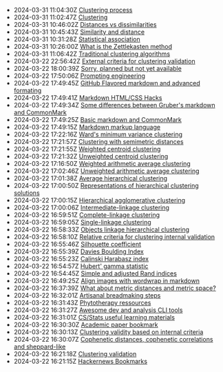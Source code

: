 * 2024-03-31 11:04:30Z [Clustering process](../6)
* 2024-03-31 11:02:47Z [Clustering](../5)
* 2024-03-31 10:46:02Z [Distances vs dissimilarities](../4)
* 2024-03-31 10:45:43Z [Similarity and distance](../3)
* 2024-03-31 10:31:28Z [Statistical association](../2)
* 2024-03-31 10:26:00Z [What is the Zettlekasten method](../1)
* 2024-03-31 11:06:42Z [Traditional clustering algorithms](../7)
* 2024-03-22 22:56:42Z [External criteria for clustering validation](../20)
* 2024-03-22 18:00:39Z [Sorry, planned but not yet available](../0)
* 2024-03-22 17:50:06Z [Prompting engineering](../46)
* 2024-03-22 17:49:45Z [GitHub Flavored markdown and advanced formating](../43)
* 2024-03-22 17:49:41Z [Markdown HTML/CSS Hacks](../44)
* 2024-03-22 17:49:34Z [Some differences between Gruber's markdown and CommonMark ](../42)
* 2024-03-22 17:49:25Z [Basic markdown and CommonMark](../41)
* 2024-03-22 17:49:15Z [Markdown markup language](../40)
* 2024-03-22 17:22:16Z [Ward's minimum variance clustering](../39)
* 2024-03-22 17:21:57Z [Clustering with semimetric distances](../17)
* 2024-03-22 17:21:55Z [Weighted centroid clustering](../38)
* 2024-03-22 17:21:32Z [Unweighted centroid clustering](../37)
* 2024-03-22 17:16:50Z [Weighted arithmetic average clustering](../36)
* 2024-03-22 17:02:46Z [Unweighted arithmetic average clustering](../35)
* 2024-03-22 17:01:38Z [Average hierarchical clustering](../34)
* 2024-03-22 17:00:50Z [Representations of hierarchical clustering solutions](../33)
* 2024-03-22 17:00:15Z [Hierarchical agglomerative clustering](../32)
* 2024-03-22 17:00:06Z [Intermediate-linkage clustering](../31)
* 2024-03-22 16:59:51Z [Complete-linkage clustering](../30)
* 2024-03-22 16:59:05Z [Single-linkage clustering](../29)
* 2024-03-22 16:58:33Z [Objects linkage hierarchical clustering](../28)
* 2024-03-22 16:58:10Z [Relative criteria for clustering internal validation](../27)
* 2024-03-22 16:55:46Z [Silhouette coefficient](../26)
* 2024-03-22 16:55:39Z [Davies Boulding Index](../25)
* 2024-03-22 16:55:23Z [Calinski Harabasz index](../24)
* 2024-03-22 16:54:57Z [Hubert' gamma statistic](../22)
* 2024-03-22 16:54:45Z [Simple and adjusted Rand indices](../21)
* 2024-03-22 16:49:25Z [Align images with wordwrap in markdown](../19)
* 2024-03-22 16:37:39Z [What about metric distances and metric space?](../16)
* 2024-03-22 16:32:01Z [Artisanal breadmaking steps](../15)
* 2024-03-22 16:31:43Z [Phytotherapy ressources](../14)
* 2024-03-22 16:31:27Z [Awesome dev and analysis CLI tools](../13)
* 2024-03-22 16:31:01Z [CS/Stats useful learning materials](../12)
* 2024-03-22 16:30:30Z [Academic paper bookmark](../11)
* 2024-03-22 16:30:13Z [Clustering validity based on internal criteria](../10)
* 2024-03-22 16:30:07Z [Cophenetic distances, cophenetic correlations and sheppard-like](../23)
* 2024-03-22 16:21:18Z [Clustering validation](../9)
* 2024-03-22 16:21:15Z [Hackernews Bookmarks](../8)
